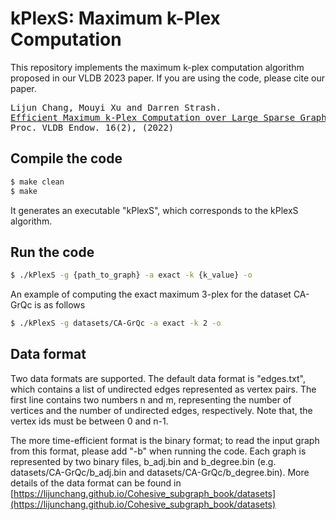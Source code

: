 # kPlexS: Maximum k-Plex Computation

This repository implements the maximum k-plex computation algorithm proposed in our VLDB 2023 paper. If you are using the code, please cite our paper.
<pre>
Lijun Chang, Mouyi Xu and Darren Strash.
<a href="https://lijunchang.github.io/pdf/2022-Maximum-kPlex.pdf">Efficient Maximum k-Plex Computation over Large Sparse Graphs.</a>
Proc. VLDB Endow. 16(2), (2022)
</pre>

## Compile the code

```sh
$ make clean
$ make
```
It generates an executable "kPlexS", which corresponds to the kPlexS algorithm.

## Run the code

```sh
$ ./kPlexS -g {path_to_graph} -a exact -k {k_value} -o
```

An example of computing the exact maximum 3-plex for the dataset CA-GrQc is as follows
```sh
$ ./kPlexS -g datasets/CA-GrQc -a exact -k 2 -o
```

## Data format
Two data formats are supported. The default data format is "edges.txt", which contains a list of undirected edges represented as vertex pairs. The first line contains two numbers n and m, representing the number of vertices and the number of undirected edges, respectively. Note that, the vertex ids must be between 0 and n-1.

The more time-efficient format is the binary format; to read the input graph from this format, please add "-b" when running the code. Each graph is represented by two binary files, b_adj.bin and b_degree.bin (e.g. datasets/CA-GrQc/b_adj.bin and datasets/CA-GrQc/b_degree.bin). More details of the data format can be found in [https://lijunchang.github.io/Cohesive_subgraph_book/datasets](https://lijunchang.github.io/Cohesive_subgraph_book/datasets)
